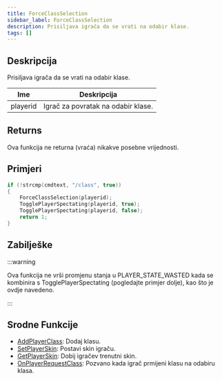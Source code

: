 ```yaml
---
title: ForceClassSelection
sidebar_label: ForceClassSelection
description: Prisiljava igrača da se vrati na odabir klase.
tags: []
---
```


## Deskripcija

Prisiljava igrača da se vrati na odabir klase.

| Ime      | Deskripcija                        |
| -------- | ---------------------------------- |
| playerid | Igrač za povratak na odabir klase. |

## Returns

Ova funkcija ne returna (vraća) nikakve posebne vrijednosti.

## Primjeri

```c
if (!strcmp(cmdtext, "/class", true))
{
    ForceClassSelection(playerid);
    TogglePlayerSpectating(playerid, true);
    TogglePlayerSpectating(playerid, false);
    return 1;
}
```

## Zabilješke

:::warning

Ova funkcija ne vrši promjenu stanja u PLAYER_STATE_WASTED kada se kombinira s TogglePlayerSpectating (pogledajte primjer dolje), kao što je ovdje navedeno.

:::

## Srodne Funkcije

- [AddPlayerClass](AddPlayerClass): Dodaj klasu.
- [SetPlayerSkin](SetPlayerSkin): Postavi skin igraču.
- [GetPlayerSkin](GetPlayerSkin): Dobij igračev trenutni skin.
- [OnPlayerRequestClass](../callbacks/OnPlayerRequestClass): Pozvano kada igrač prmijeni klasu na odabiru klasa.
